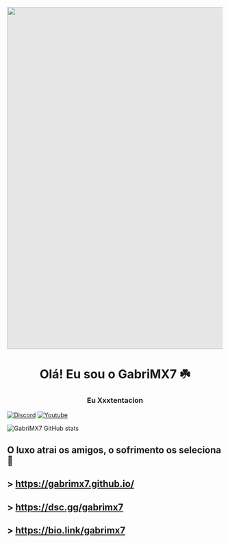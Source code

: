 <div align="center">
<img style="display: block;-webkit-user-select: none;margin: auto;background-color: hsl(0, 0%, 90%);" src=".github/66d3bb381b85340508dbbec0b71804ee.gif" width='800'>
</div>
<h1 align="center">Olá! Eu sou o GabriMX7 ☘️</h1>
<h3 align="center">Eu Xxxtentacion </h3>


[![Discord](https://img.shields.io/badge/Discord-7289DA?style=for-the-badge&logo=discord&logoColor=white)](https://discord.gg/cHDTJGXrvJ)
[![Youtube](https://img.shields.io/badge/YouTube-FF0000?style=for-the-badge&logo=youtube&logoColor=white)](https://youtube.com/@GabriMX7?si=DKbFBDCW5V9GL3k0)

![GabriMX7 GitHub stats](https://github-readme-stats.vercel.app/api?username=GabriMX7&show_icons=true&theme=dracula&count_private=true)

## O luxo atrai os amigos, o sofrimento os seleciona 🚀

## > https://gabrimx7.github.io/

## > https://dsc.gg/gabrimx7 

## > https://bio.link/gabrimx7

